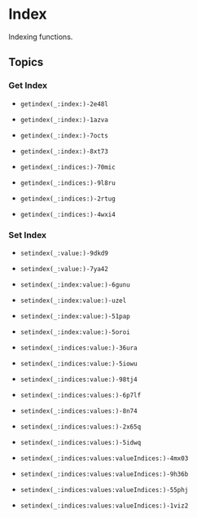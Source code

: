 # Index

Indexing functions.

## Topics

### Get Index

- ``getindex(_:index:)-2e48l``
- ``getindex(_:index:)-1azva``
- ``getindex(_:index:)-7octs``
- ``getindex(_:index:)-8xt73``

- ``getindex(_:indices:)-70mic``
- ``getindex(_:indices:)-9l8ru``
- ``getindex(_:indices:)-2rtug``
- ``getindex(_:indices:)-4wxi4``

### Set Index

- ``setindex(_:value:)-9dkd9``
- ``setindex(_:value:)-7ya42``

- ``setindex(_:index:value:)-6gunu``
- ``setindex(_:index:value:)-uzel``
- ``setindex(_:index:value:)-51pap``
- ``setindex(_:index:value:)-5oroi``

- ``setindex(_:indices:value:)-36ura``
- ``setindex(_:indices:value:)-5iowu``
- ``setindex(_:indices:value:)-98tj4``

- ``setindex(_:indices:values:)-6p7lf``
- ``setindex(_:indices:values:)-8n74``
- ``setindex(_:indices:values:)-2x65q``
- ``setindex(_:indices:values:)-5idwq``

- ``setindex(_:indices:values:valueIndices:)-4mx03``
- ``setindex(_:indices:values:valueIndices:)-9h36b``
- ``setindex(_:indices:values:valueIndices:)-55phj``
- ``setindex(_:indices:values:valueIndices:)-1viz2``
